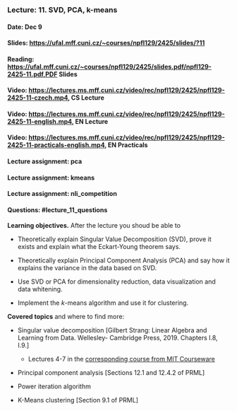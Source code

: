 ### Lecture: 11. SVD, PCA, k-means
#### Date: Dec 9
#### Slides: https://ufal.mff.cuni.cz/~courses/npfl129/2425/slides/?11
#### Reading: https://ufal.mff.cuni.cz/~courses/npfl129/2425/slides.pdf/npfl129-2425-11.pdf,PDF Slides
#### Video: https://lectures.ms.mff.cuni.cz/video/rec/npfl129/2425/npfl129-2425-11-czech.mp4, CS Lecture
#### Video: https://lectures.ms.mff.cuni.cz/video/rec/npfl129/2425/npfl129-2425-11-english.mp4, EN Lecture
#### Video: https://lectures.ms.mff.cuni.cz/video/rec/npfl129/2425/npfl129-2425-11-practicals-english.mp4, EN Practicals
#### Lecture assignment: pca
#### Lecture assignment: kmeans
#### Lecture assignment: nli_competition
#### Questions: #lecture_11_questions

**Learning objectives.** After the lecture you shoud be able to

- Theoretically explain Singular Value Decomposition (SVD), prove it exists and explain what the Eckart-Young theorem says.

- Theoretically explain Principal Component Analysis (PCA) and say how it explains the variance in the data based on SVD.

- Use SVD or PCA for dimensionality reduction, data visualization and data whitening.

- Implement the $k$-means algorithm and use it for clustering.

**Covered topics** and where to find more:

- Singular value decomposition [Gilbert Strang: Linear Algebra and Learning from Data. Wellesley- Cambridge Press, 2019. Chapters I.8, I.9.]

   - Lectures 4-7 in the [corresponding course from MIT Courseware](https://www.youtube.com/playlist?list=PLUl4u3cNGP63oMNUHXqIUcrkS2PivhN3k)

- Principal component analysis [Sections 12.1 and 12.4.2 of PRML]

- Power iteration algorithm

- K-Means clustering [Section 9.1 of PRML]
